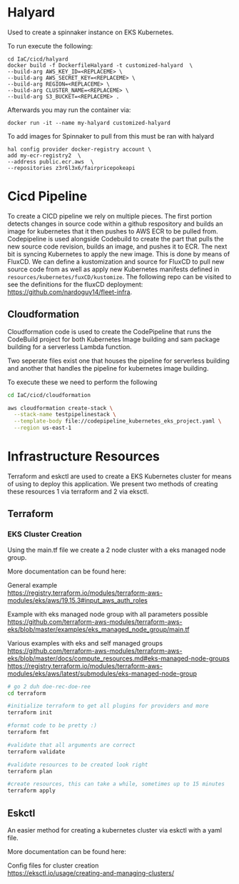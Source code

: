# Halyard

Used to create a spinnaker instance on EKS Kubernetes.

To run execute the following:

```shell
cd IaC/cicd/halyard
docker build -f DockerfileHalyard -t customized-halyard  \
--build-arg AWS_KEY_ID=<REPLACEME> \
--build-arg AWS_SECRET_KEY=<REPLACEME> \
--build-arg REGION=<REPLACEME> \
--build-arg CLUSTER_NAME=<REPLACEME> \
--build-arg S3_BUCKET=<REPLACEME> .
```

Afterwards you may run the container via:

```shell
docker run -it --name my-halyard customized-halyard
```

To add images for Spinnaker to pull from this must be ran with halyard
```shell
hal config provider docker-registry account \
add my-ecr-registry2  \
--address public.ecr.aws  \
--repositories z3r6l3x6/fairpricepokeapi
```

# Cicd Pipeline

To create a CICD pipeline we rely on multiple pieces. The first portion detects changes
in source code within a github respository and builds an image for kubernetes that it then pushes
to AWS ECR to be pulled from. Codepipeline is used alongside Codebuild to create the part that 
pulls the new source code revision, builds an image, and pushes it to ECR. The next bit is
syncing Kubernetes to apply the new image. This is done by means of FluxCD. We can define a kustomization and source
for FluxCD to pull new source code from as well as apply new Kubernetes manifests defined in 
`resources/kubernetes/fuxCD/kustomize`. The following repo can be visited to see the definitions
for the fluxCD deployment: https://github.com/nardoguy14/fleet-infra.

## Cloudformation

Cloudformation code is used to create the CodePipeline that runs the CodeBuild project for both
Kubernetes Image building and sam package building for a serverless Lambda function.

Two seperate files exist one that houses the pipeline for serverless building and 
another that handles the pipeline for kubernetes image building.

To execute these we need to perform the following

```bash
cd IaC/cicd/cloudformation

aws cloudformation create-stack \
  --stack-name testpipelinestack \
  --template-body file://codepipeline_kubernetes_eks_project.yaml \
  --region us-east-1

```

# Infrastructure Resources

Terraform and eskctl are used to create a EKS Kubernetes cluster for means of using to deploy
this application. We present two methods of creating these resources 1 via terraform and 2 via
eksctl.

## Terraform 

### EKS Cluster Creation

Using the main.tf file we create a 2 node cluster with a eks managed node group.

More documentation can be found here:

General example \
https://registry.terraform.io/modules/terraform-aws-modules/eks/aws/19.15.3#input_aws_auth_roles

Example with eks managed node group with all parameters possible\
https://github.com/terraform-aws-modules/terraform-aws-eks/blob/master/examples/eks_managed_node_group/main.tf

Various examples with eks and self managed groups \
https://github.com/terraform-aws-modules/terraform-aws-eks/blob/master/docs/compute_resources.md#eks-managed-node-groups
https://registry.terraform.io/modules/terraform-aws-modules/eks/aws/latest/submodules/eks-managed-node-group

```bash
# go 2 duh doe-rec-doe-ree
cd terraform

#initialize terraform to get all plugins for providers and more
terraform init

#format code to be pretty :)
terraform fmt

#validate that all arguments are correct
terraform validate

#validate resources to be created look right
terraform plan

#create resources, this can take a while, sometimes up to 15 minutes
terraform apply
```

## Eskctl

An easier method for creating a kubernetes cluster via eskctl with a yaml file.

More documentation can be found here:

Config files for cluster creation \
https://eksctl.io/usage/creating-and-managing-clusters/
